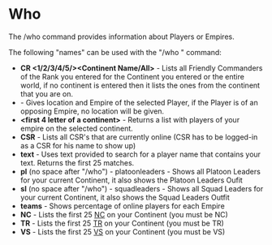 # Who

The /who command provides information about Players or Empires.

The following "names" can be used with the "/who <name>" command:

- **CR \<1/2/3/4/5/><Continent Name/All>** - Lists all Friendly Commanders of
  the Rank you entered for the Continent you entered or the entire world, if no
  continent is entered then it lists the ones from the continent that you are
  on.
- **<player name>** - Gives location and Empire of the selected Player, if the
  Player is of an opposing Empire, no location will be given.
- **\<first 4 letter of a continent>** - Returns a list with players of your
  empire on the selected continent.
- **CSR** - Lists all CSR's that are currently online (CSR has to be logged-in
  as a CSR for his name to show up)
- **text** - Uses text provided to search for a player name that contains your
  text. Returns the first 25 matches.
- **pl** (no space after "/who") - platoonleaders - Shows all Platoon Leaders
  for your current Continent, it also shows the Platoon Leaders Oufit
- **sl** (no space after "/who") - squadleaders - Shows all Squad Leaders for
  your current Continent, it also shows the Squad Leaders Outfit
- **teams** - Shows percentage of online players for each Empire
- **NC** - Lists the first 25 [NC](../factions/New_Conglomerate.md) on your Continent
  (you must be NC)
- **TR** - Lists the first 25 [TR](../factions/Terran_Republic.md) on your Continent
  (you must be TR)
- **VS** - Lists the first 25 [VS](../factions/Vanu_Sovereignty.md) on your Continent
  (you must be VS)
